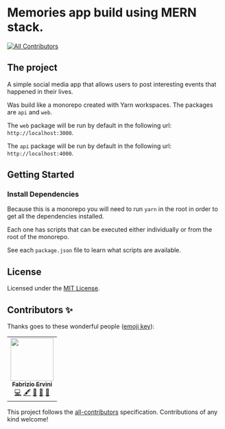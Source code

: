 # Memories app build using MERN stack.

<!-- ALL-CONTRIBUTORS-BADGE:START - Do not remove or modify this section -->

[![All Contributors](https://img.shields.io/badge/all_contributors-1-orange.svg?style=flat-square)](#contributors-)

<!-- ALL-CONTRIBUTORS-BADGE:END -->

## The project

A simple social media app that allows users to post interesting events that
happened in their lives.

Was build like a monorepo created with Yarn workspaces. The packages are `api`
and `web`.

The `web` package will be run by default in the following url:
`http://localhost:3000`.

The `api` package will be run by default in the following url:
`http://localhost:4000`.

## Getting Started

### Install Dependencies

Because this is a monorepo you will need to run `yarn` in the root in order to
get all the dependencies installed.

Each one has scripts that can be executed either individually or from the root
of the monorepo.

See each `package.json` file to learn what scripts are available.

## License

Licensed under the [MIT License](./LICENSE).

## Contributors ✨

Thanks goes to these wonderful people
([emoji key](https://allcontributors.org/docs/en/emoji-key)):

<!-- ALL-CONTRIBUTORS-LIST:START - Do not remove or modify this section -->
<!-- prettier-ignore-start -->
<!-- markdownlint-disable -->
<table>
  <tr>
    <td align="center"><a href="https://faberdev.netlify.app/"><img src="https://avatars.githubusercontent.com/u/66378887?v=4?s=100" width="100px;" alt=""/><br /><sub><b>Fabrizio Ervini</b></sub></a><br /> <a href="https://github.com/fab-rvn/memories-app/commits?author=fab-rvn" title="Code">💻</a> <a href="#content-fab-rvn" title="Content">🖋</a> <a href="#data-fab-rvn" title="Data">🔣</a> <a href="#design-fab-rvn" title="Design">🎨</a> <a href="#documentation-fab-rvn" title="Documentation">📖</a></td>
  </tr>
</table>

<!-- markdownlint-restore -->
<!-- prettier-ignore-end -->

<!-- ALL-CONTRIBUTORS-LIST:END -->

This project follows the
[all-contributors](https://github.com/all-contributors/all-contributors)
specification. Contributions of any kind welcome!
